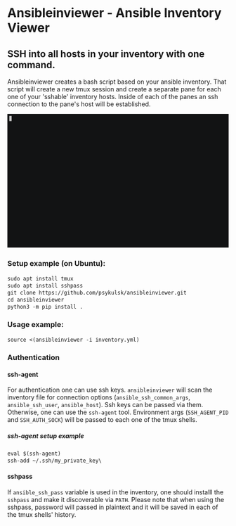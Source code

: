 # Ansibleinviewer - Ansible Inventory Viewer 

## SSH into all hosts in your inventory with one command.

Ansibleinviewer creates a bash script based on your ansible inventory.
That script will create a new tmux session and create a separate pane
for each one of your 'sshable' inventory hosts. Inside of each of the
panes an ssh connection to the pane's host will be established.

![](doc/demo.gif)

### Setup example (on Ubuntu):
```
sudo apt install tmux
sudo apt install sshpass
git clone https://github.com/psykulsk/ansibleinviewer.git
cd ansibleinviewer
python3 -m pip install .
```

### Usage example:
```
source <(ansibleinviewer -i inventory.yml)
```

### Authentication


#### ssh-agent

For authentication one can use ssh keys. `ansibleinviewer` will scan the inventory file for connection options (`ansible_ssh_common_args`, `ansible_ssh_user`, `ansible_host`). Ssh keys can be passed via them. Otherwise, one can use the `ssh-agent` tool. Environment args (`SSH_AGENT_PID` and `SSH_AUTH_SOCK`) will be passed to each one of the tmux shells.

##### ssh-agent setup example
```
eval $(ssh-agent)
ssh-add ~/.ssh/my_private_key\
```

#### sshpass

If `ansible_ssh_pass` variable is used in the inventory, one should installl the `sshpass` and make it discoverable via `PATH`. Please note that when using the sshpass, password will passed in plaintext and it will be saved in each of the tmux shells' history.

